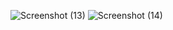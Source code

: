 ![Screenshot (13)](https://github.com/KavishkaRavishan/Restaurant-Management-System/assets/156112017/0708d70c-b52f-4fa8-b881-5cf60f000620)
![Screenshot (14)](https://github.com/KavishkaRavishan/Restaurant-Management-System/assets/156112017/13fedb36-a124-40e7-8c4d-00f91f963bd9)
